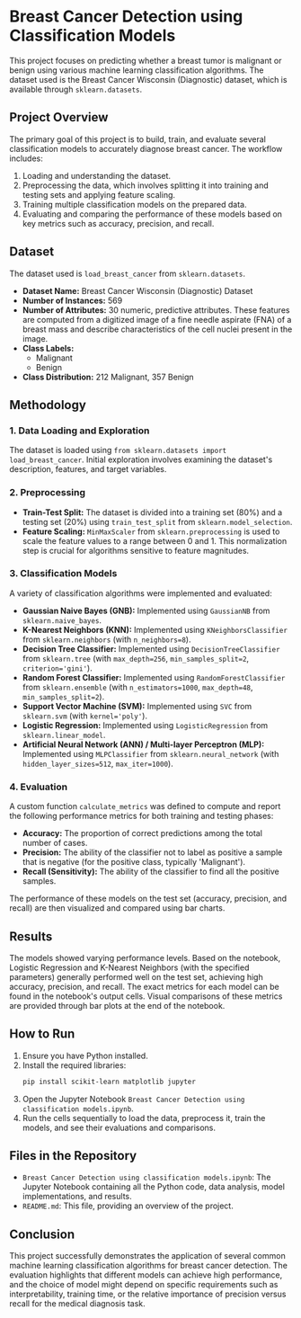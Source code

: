 # Breast Cancer Detection using Classification Models

This project focuses on predicting whether a breast tumor is malignant or benign using various machine learning classification algorithms. The dataset used is the Breast Cancer Wisconsin (Diagnostic) dataset, which is available through `sklearn.datasets`.

## Project Overview

The primary goal of this project is to build, train, and evaluate several classification models to accurately diagnose breast cancer. The workflow includes:
1.  Loading and understanding the dataset.
2.  Preprocessing the data, which involves splitting it into training and testing sets and applying feature scaling.
3.  Training multiple classification models on the prepared data.
4.  Evaluating and comparing the performance of these models based on key metrics such as accuracy, precision, and recall.

## Dataset

The dataset used is `load_breast_cancer` from `sklearn.datasets`.
* **Dataset Name:** Breast Cancer Wisconsin (Diagnostic) Dataset
* **Number of Instances:** 569
* **Number of Attributes:** 30 numeric, predictive attributes. These features are computed from a digitized image of a fine needle aspirate (FNA) of a breast mass and describe characteristics of the cell nuclei present in the image.
* **Class Labels:**
    * Malignant
    * Benign
* **Class Distribution:** 212 Malignant, 357 Benign

## Methodology

### 1. Data Loading and Exploration
The dataset is loaded using `from sklearn.datasets import load_breast_cancer`. Initial exploration involves examining the dataset's description, features, and target variables.

### 2. Preprocessing
* **Train-Test Split:** The dataset is divided into a training set (80%) and a testing set (20%) using `train_test_split` from `sklearn.model_selection`.
* **Feature Scaling:** `MinMaxScaler` from `sklearn.preprocessing` is used to scale the feature values to a range between 0 and 1. This normalization step is crucial for algorithms sensitive to feature magnitudes.

### 3. Classification Models
A variety of classification algorithms were implemented and evaluated:
* **Gaussian Naive Bayes (GNB):** Implemented using `GaussianNB` from `sklearn.naive_bayes`.
* **K-Nearest Neighbors (KNN):** Implemented using `KNeighborsClassifier` from `sklearn.neighbors` (with `n_neighbors=8`).
* **Decision Tree Classifier:** Implemented using `DecisionTreeClassifier` from `sklearn.tree` (with `max_depth=256`, `min_samples_split=2`, `criterion='gini'`).
* **Random Forest Classifier:** Implemented using `RandomForestClassifier` from `sklearn.ensemble` (with `n_estimators=1000`, `max_depth=48`, `min_samples_split=2`).
* **Support Vector Machine (SVM):** Implemented using `SVC` from `sklearn.svm` (with `kernel='poly'`).
* **Logistic Regression:** Implemented using `LogisticRegression` from `sklearn.linear_model`.
* **Artificial Neural Network (ANN) / Multi-layer Perceptron (MLP):** Implemented using `MLPClassifier` from `sklearn.neural_network` (with `hidden_layer_sizes=512`, `max_iter=1000`).

### 4. Evaluation
A custom function `calculate_metrics` was defined to compute and report the following performance metrics for both training and testing phases:
* **Accuracy:** The proportion of correct predictions among the total number of cases.
* **Precision:** The ability of the classifier not to label as positive a sample that is negative (for the positive class, typically 'Malignant').
* **Recall (Sensitivity):** The ability of the classifier to find all the positive samples.

The performance of these models on the test set (accuracy, precision, and recall) are then visualized and compared using bar charts.

## Results

The models showed varying performance levels. Based on the notebook, Logistic Regression and K-Nearest Neighbors (with the specified parameters) generally performed well on the test set, achieving high accuracy, precision, and recall. The exact metrics for each model can be found in the notebook's output cells. Visual comparisons of these metrics are provided through bar plots at the end of the notebook.

## How to Run

1.  Ensure you have Python installed.
2.  Install the required libraries:
    ```bash
    pip install scikit-learn matplotlib jupyter
    ```
3.  Open the Jupyter Notebook `Breast Cancer Detection using classification models.ipynb`.
4.  Run the cells sequentially to load the data, preprocess it, train the models, and see their evaluations and comparisons.

## Files in the Repository

* `Breast Cancer Detection using classification models.ipynb`: The Jupyter Notebook containing all the Python code, data analysis, model implementations, and results.
* `README.md`: This file, providing an overview of the project.

## Conclusion

This project successfully demonstrates the application of several common machine learning classification algorithms for breast cancer detection. The evaluation highlights that different models can achieve high performance, and the choice of model might depend on specific requirements such as interpretability, training time, or the relative importance of precision versus recall for the medical diagnosis task.